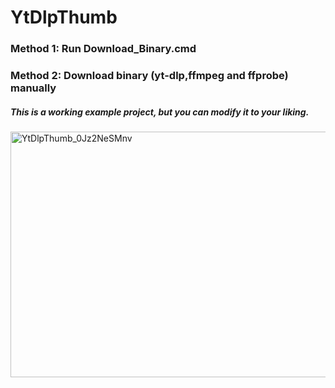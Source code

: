 # YtDlpThumb

### Method 1: Run Download_Binary.cmd

### Method 2: Download binary (yt-dlp,ffmpeg and ffprobe) manually

##### This is a working example project, but you can modify it to your liking.

<img width="1094" height="393" alt="YtDlpThumb_0Jz2NeSMnv" src="https://github.com/user-attachments/assets/6361b9ef-1aa1-4e7c-839e-61fbb97fbc1d" />
